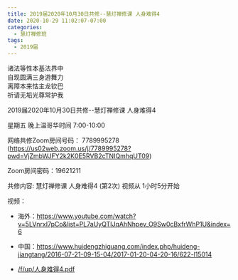 ```yaml
---
title: 2019届2020年10月30日共修--慧灯禅修课 人身难得4
date: 2020-10-29 11:02:07-07:00
categories:
  - 慧灯禅修班
tags:
  - 2019届
---
```

诸法等性本基法界中  
自现圆满三身游舞力  
离障本来怙主龙钦巴  
祈请无垢光尊常护我  

2019届2020年10月30日共修--慧灯禅修课 人身难得4

星期五 晚上温哥华时间 7:00-10:00  

网络共修Zoom房间号码： 7789995278 (<https://us02web.zoom.us/j/7789995278?pwd=VjZmbWJFY2k2K0E5RVB2cTNIQmhqUT09>)

Zoom房间密码：19621211

共修内容: 慧灯禅修课 人身难得4 (第2次) 视频从 1小时5分开始                    

视频：

- 海外：<https://www.youtube.com/watch?v=5LVnrxI7pCo&list=PL7aUyQTIJqAhNhpev_O9Sw0cBxfrWhP1U&index=6>
- 中国：<https://www.huidengzhiguang.com/index.php/huideng-jiangtang/2016-07-21-09-15-04/2017-01-20-04-20-16/622-l15014>

- [/f/up/人身难得4.pdf](http://huidengchanxiu.net/hdv/f/up/人身难得4.pdf) 